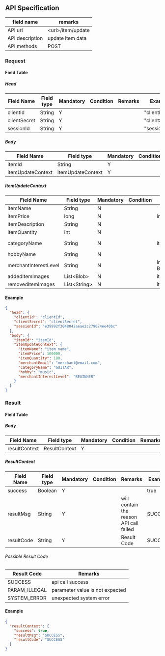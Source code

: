## API Specification

| field name      | remarks             |
| --------------- | ------------------- |
| API url         | \<url\>/item/update |
| API description | update item data    |
| API methods     | POST                |

### Request

#### Field Table

##### Head

| Field Name   | Field type | Mandatory | Condition | Remarks | Example        |
| ------------ | ---------- | --------- | --------- | ------- | -------------- |
| clientId     | String     | Y         |           |         | "clientId"     |
| clientSecret | String     | Y         |           |         | "clientSecret" |
| sessionId    | String     | Y         |           |         | "sessionId"    |

##### Body

| Field Name        | Field type        | Mandatory | Condition | Remarks | Example              |
| ----------------- | ----------------- | --------- | --------- | ------- | -------------------- |
| itemId            | String            | Y         |           |         | "merchant@email.com" |
| itemUpdateContext | ItemUpdateContext | Y         |           |         |                      |

##### ItemUpdateContext
| Field Name            | Field type     | Mandatory | Condition | Remarks                                                             | Example        |
| --------------------- | -------------- | --------- | --------- | ------------------------------------------------------------------- | -------------- |
| itemName              | String         | N         |           |                                                                     | "item name"    |
| itemPrice             | long           | N         |           | in rupiah                                                           | 100000         |
| itemDescription       | String         | N         |           |                                                                     |                |
| itemQuantity          | Int            | N         |           |                                                                     | 10             |
| categoryName          | String         | N         |           | item category name                                                  | "item category |
| hobbyName             | String         | N         |           |                                                                     | "music"        |
| merchantInterestLevel | String         | N         |           | interest level set by merchant<br> BEGINNER,INTERMEDIATE,ENTHUSIAST | "BEGINNER"     |
| addedItemImages       | List\<Blob\>   | N         |           | item images                                                         |                |
| removedItemImages     | List\<String\> | N         |           | item images id                                                      |                |


#### Example

```json
{
  "head": {
    "clientId": "clientId",
    "clientSecret": "clientSecret",
    "sessionId": "e39992f3048042aeae2c279074ee40bc"
  },
  "body": {
    "itemId": "itemId",
    "itemUpdateContext": {
      "itemName": "item name", 
      "itemPrice": 100000,
      "itemQuantity": 100,
      "merchantEmail": "merchant@email.com",
      "categoryName": "GUITAR",
      "hobby": "music",
      "merchantInterestLevel": "BEGINNER"
    }
  }
}
```

### Result

#### Field Table

##### Body

| Field Name    | Field type    | Mandatory | Condition | Remarks | Example |
| ------------- | ------------- | --------- | --------- | ------- | ------- |
| resultContext | ResultContext | Y         |           |         |         |

##### ResultContext

| Field Name | Field type | Mandatory | Condition | Remarks                                 | Example |
| ---------- | ---------- | --------- | --------- | --------------------------------------- | ------- |
| success    | Boolean    | Y         |           |                                         | true    |
| resultMsg  | String     | Y         |           | will contain the reason API call failed | SUCCESS |
| resultCode | String     | Y         |           | Result Code                             | SUCCESS |

###### Possible Result Code

| Result Code   | Remarks                         |
| ------------- | ------------------------------- |
| SUCCESS       | api call success                |
| PARAM_ILLEGAL | parameter value is not expected |
| SYSTEM_ERROR  | unexpected system error         |

#### Example

```json
{
  "resultContext": {
    "success": true,
    "resultMsg": "SUCCESS",
    "resultCode": "SUCCESS"
  }
}
```
